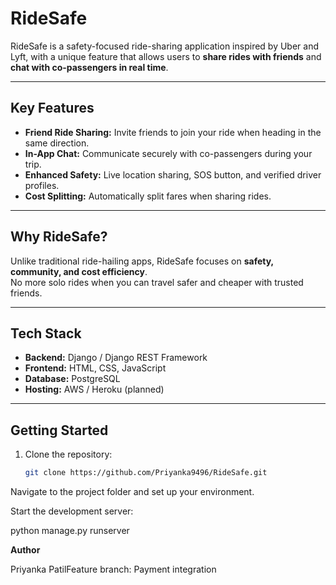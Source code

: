 # RideSafe

RideSafe is a safety-focused ride-sharing application inspired by Uber and Lyft, with a unique feature that allows users to **share rides with friends** and **chat with co-passengers in real time**.

---

## Key Features

- **Friend Ride Sharing:** Invite friends to join your ride when heading in the same direction.
- **In-App Chat:** Communicate securely with co-passengers during your trip.
- **Enhanced Safety:** Live location sharing, SOS button, and verified driver profiles.
- **Cost Splitting:** Automatically split fares when sharing rides.

---

## Why RideSafe?

Unlike traditional ride-hailing apps, RideSafe focuses on **safety, community, and cost efficiency**.  
No more solo rides when you can travel safer and cheaper with trusted friends.

---

## Tech Stack

- **Backend:** Django / Django REST Framework
- **Frontend:** HTML, CSS, JavaScript
- **Database:** PostgreSQL
- **Hosting:** AWS / Heroku (planned)

---

## Getting Started

1. Clone the repository:
   ```bash
   git clone https://github.com/Priyanka9496/RideSafe.git

Navigate to the project folder and set up your environment.

Start the development server:

python manage.py runserver



**Author**

Priyanka PatilFeature branch: Payment integration
